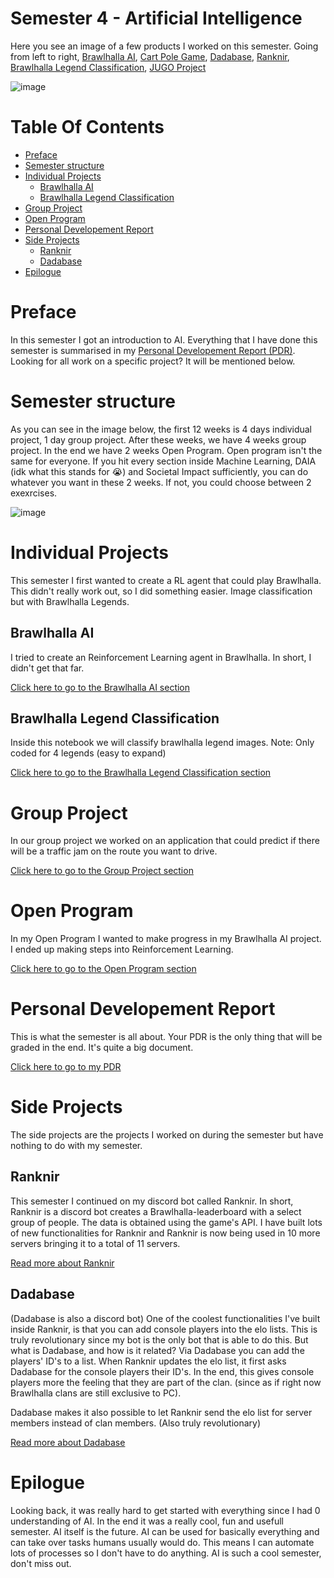 # Semester 4 - Artificial Intelligence
Here you see an image of a few products I worked on this semester. Going from left to right, [Brawlhalla AI](https://github.com/School-Semester-Summaries/AI-semester-4/tree/main/Individual%20Projects/Brawlhalla%20AI), [Cart Pole Game](https://github.com/School-Semester-Summaries/AI-semester-4/tree/main/Open%20Program), [Dadabase](https://github.com/Skyward-Brawlhalla/Dadabase), [Ranknir](https://github.com/Skyward-Brawlhalla/Ranknir), [Brawlhalla Legend Classification](https://github.com/School-Semester-Summaries/AI-semester-4/tree/main/Individual%20Projects/Brawlhalla%20Legend%20Classification), [JUGO Project](https://github.com/School-Semester-Summaries/AI-semester-4/tree/main/Group%20Project)

![image](https://user-images.githubusercontent.com/74303221/214159530-33f816fa-ed6b-4ec2-ada9-9fd0edc40b23.png)

# Table Of Contents
- [Preface](#preface)
- [Semester structure](#semester-structure)
- [Individual Projects](#individual-projects)
  - [Brawlhalla AI](#brawlhalla-ai)
  - [Brawlhalla Legend Classification](#brawlhalla-legend-classification)
- [Group Project](#group-project)
- [Open Program](#open-program)
- [Personal Developement Report](#personal-developement-report)
- [Side Projects](#side-projects)
  - [Ranknir](#ranknir) 
  - [Dadabase](#dadabase)
- [Epilogue](#epilogue)

# Preface
In this semester I got an introduction to AI. Everything that I have done this semester is summarised in my [Personal Developement Report (PDR)](https://github.com/School-Semester-Summaries/AI-semester-4/blob/main/PDR_v4.3.pdf). Looking for all work on a specific project? It will be mentioned below.

# Semester structure
As you can see in the image below, the first 12 weeks is 4 days individual project, 1 day group project. After these weeks, we have 4 weeks group project. In the end we have 2 weeks Open Program. Open program isn't the same for everyone. If you hit every section inside Machine Learning, DAIA (idk what this stands for 😭) and Societal Impact sufficiently, you can do whatever you want in these 2 weeks. If not, you could choose between 2 exexrcises.

![image](https://github.com/user-attachments/assets/18e07920-f9c1-4220-8f03-6917e83c4e4a)

# Individual Projects
This semester I first wanted to create a RL agent that could play Brawlhalla. This didn't really work out, so I did something easier. Image classification but with Brawlhalla Legends.

## Brawlhalla AI
I tried to create an Reinforcement Learning agent in Brawlhalla. In short, I didn't get that far.

[Click here to go to the Brawlhalla AI section](https://github.com/School-Semester-Summaries/AI-semester-4/tree/main/Individual%20Projects/Brawlhalla%20AI)

## Brawlhalla Legend Classification
Inside this notebook we will classify brawlhalla legend images. Note: Only coded for 4 legends (easy to expand)

[Click here to go to the Brawlhalla Legend Classification section](https://github.com/School-Semester-Summaries/AI-semester-4/tree/main/Individual%20Projects/Brawlhalla%20Legend%20Classification)

# Group Project
In our group project we worked on an application that could predict if there will be a traffic jam on the route you want to drive.

[Click here to go to the Group Project section](https://github.com/School-Semester-Summaries/AI-semester-4/tree/main/Group%20Project)

# Open Program
In my Open Program I wanted to make progress in my Brawlhalla AI project. I ended up making steps into Reinforcement Learning.

[Click here to go to the Open Program section](https://github.com/School-Semester-Summaries/AI-semester-4/tree/main/Open%20Program)

# Personal Developement Report
This is what the semester is all about. Your PDR is the only thing that will be graded in the end. It's quite a big document.

[Click here to go to my PDR](https://github.com/School-Semester-Summaries/AI-semester-4/blob/main/PDR_v4.3.pdf)

# Side Projects
The side projects are the projects I worked on during the semester but have nothing to do with my semester.

## Ranknir
This semester I continued on my discord bot called Ranknir. In short, Ranknir is a discord bot creates a Brawlhalla-leaderboard with a select group of people. The data is obtained using the game's API. I have built lots of new functionalities for Ranknir and Ranknir is now being used in 10 more servers bringing it to a total of 11 servers.

[Read more about Ranknir](https://github.com/Skyward-Brawlhalla/Ranknir)

## Dadabase
(Dadabase is also a discord bot) One of the coolest functionalities I've built inside Ranknir, is that you can add console players into the elo lists. This is truly revolutionary since my bot is the only bot that is able to do this. But what is Dadabase, and how is it related? Via Dadabase you can add the players' ID's to a list. When Ranknir updates the elo list, it first asks Dadabase for the console players their ID's. In the end, this gives console players more the feeling that they are part of the clan. (since as if right now Brawlhalla clans are still exclusive to PC).

Dadabase makes it also possible to let Ranknir send the elo list for server members instead of clan members. (Also truly revolutionary) 

[Read more about Dadabase](https://github.com/Skyward-Brawlhalla/Dadabase)

# Epilogue
Looking back, it was really hard to get started with everything since I had 0 understanding of AI. In the end it was a really cool, fun and usefull semester. AI itself is the future. AI can be used for basically everything and can take over tasks humans usually would do. This means I can automate lots of processes so I don't have to do anything. AI is such a cool semester, don't miss out.
